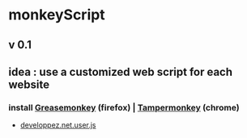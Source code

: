 # monkeyScript
## v 0.1
## idea : use a customized web script for each website

### install <a href="https://addons.mozilla.org/fr/firefox/addon/greasemonkey/" >Greasemonkey</a> (firefox) | <a href="https://chrome.google.com/webstore/detail/tampermonkey/dhdgffkkebhmkfjojejmpbldmpobfkfo?hl=fr" >Tampermonkey</a> (chrome)




<ul>

<li>
<a href="https://raw.githubusercontent.com/kzelda/monkeyScript/master/scripts/developpez.net.user.js">developpez.net.user.js</a>
</li>

</ul>
